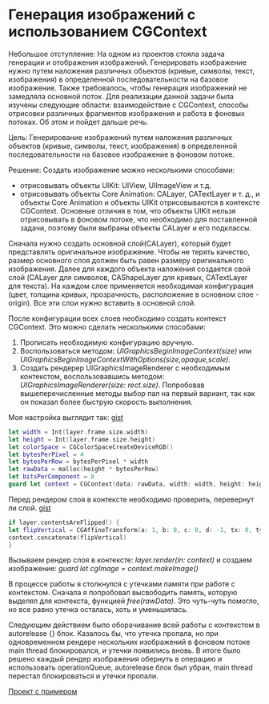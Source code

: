 # Генерация изображений с использованием CGContext

Небольшое отступление:
На одном из проектов стояла задача генерации и отображения изображений. Генерировать изображение нужно путем наложения различных объектов (кривые, символы, текст, изображения) в определенной последовательности на базовое изображение. Также требовалось, чтобы генерация изображений не замедляла основной поток. Для реализации данной задачи была изучены следующие области: взаимодействие с CGContext, способы отрисовки различных фрагментов изображения и работа в фоновых потоках. Об этом и пойдет дальше речь.

Цель:
Генерирование изображений путем наложения различных объектов (кривые, символы, текст, изображения) в определенной последовательности на базовое изображение в фоновом потоке.

Решение:
Создать изображение можно несколькими способами:
+ отрисовывать объекты UIKit: UIView, UIImageView и т.д.
+ отрисовывать объекты Core Animation: CALayer, CATextLayer и т. д., и объекты Core Animation и объекты UIKit отрисовываются в контексте CGContext. 
Основные отличия в том, что объекты UIKit нельзя отрисовывать в фоновом потоке, что необходимо для поставленной задачи, поэтому были выбраны объекты CALayer и его подклассы.

Сначала нужно создать основной слой(CALayer), который будет представлять оригинальное изображение. Чтобы не терять качество, размер основного слоя должен быть равен размеру оригинального изображения. Далее для каждого объекта наложения создается свой слой (CALayer для символов, CAShapeLayer для кривых, CATextLayer для текста). На каждом слое применяется необходимая конфигурация (цвет, толщина кривых, прозрачность, расположение в основном слое - origin). Все эти слои нужно вставить в основной слой.

После конфигурации всех слоев необходимо создать контекст CGContext. Это можно сделать несколькими способами:
1) Прописать необходимую конфигурацию вручную.
2) Воспользоваться методом: *UIGraphicsBeginImageContext(size)* или *UIGraphicsBeginImageContextWithOptions(size,opaque,scale)*.
3) Создать рендерер UIGraphicsImageRenderer с необходимым контекстом, воспользовавшись методом: *UIGraphicsImageRenderer(size: rect.size)*.
Попробовав вышеперечисленные методы выбор пал на первый вариант, так как он показал более быструю скорость выполнения.

Моя настройка выглядит так:
[gist](https://gitlab.com/snippets/1895570)
```swift
let width = Int(layer.frame.size.width)
let height = Int(layer.frame.size.height)
let colorSpace = CGColorSpaceCreateDeviceRGB()
let bytesPerPixel = 4
let bytesPerRow = bytesPerPixel * width
let rawData = malloc(height * bytesPerRow)
let bitsPerComponent = 8
guard let context = CGContext(data: rawData, width: width, height: height, bitsPerComponent: bitsPerComponent, bytesPerRow: bytesPerRow, space: colorSpace, bitmapInfo: CGImageAlphaInfo.premultipliedFirst.rawValue | CGImageByteOrderInfo.order32Big.rawValue) else { return }
```

Перед рендером слоя в контексте необходимо проверить, перевернут ли слой.
[gist](https://gitlab.com/snippets/1895576)
```swift
if layer.contentsAreFlipped() {
let flipVertical = CGAffineTransform(a: 1, b: 0, c: 0, d: -1, tx: 0, ty: layer.frame.size.height)
context.concatenate(flipVertical)
}
```
Вызываем рендер слоя в контексте: *layer.render(in: context)* и создаем изображение: *guard let cgImage = context.makeImage()*

В процессе работы я столкнулся с утечками памяти при работе с контекстом. Сначала я попробовал высвободить память, которую выделял для контекста, функцией *free(rawData)*. Это чуть-чуть помогло, но все равно утечка осталась, хоть и уменьшилась.

Следующим действием было оборачивание всей работы с контекстом в autorelease {} блок. Казалось бы, что утечка пропала, но при одновременном рендере нескольких изображений в фоновом потоке main thread блокировался, и утечки появились вновь. В итоге было решено каждый рендер изображения обернуть в операцию и использовать operationQueue, autorelease блок был убран, main thread перестал блокироваться и утечки пропали.

[Проект с примером](https://gitlab.com/aMusagitov/backgroundimagecomposer)
